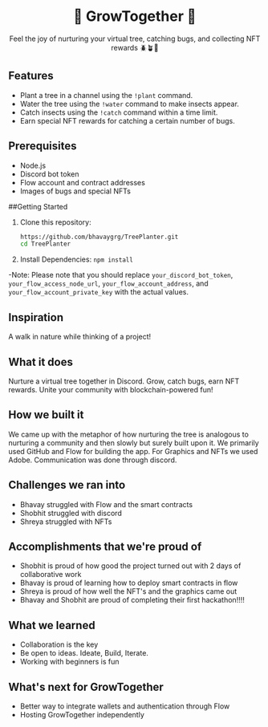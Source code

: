 <div align="center">
  <h1>🌳 GrowTogether 🌳</h1>
  <p>Feel the joy of nurturing your virtual tree, catching bugs, and collecting NFT rewards 🪲🪴🎁</p>
</div>



## Features


- Plant a tree in a channel using the `!plant` command.
- Water the tree using the `!water` command to make insects appear.
- Catch insects using the `!catch` command within a time limit.
- Earn special NFT rewards for catching a certain number of bugs.


## Prerequisites


- Node.js
- Discord bot token
- Flow account and contract addresses
- Images of bugs and special NFTs

##Getting Started


1. Clone this repository:
   ```bash
   https://github.com/bhavaygrg/TreePlanter.git
   cd TreePlanter
2. Install Dependencies:
   ```npm install```

   
-Note: Please note that you should replace `your_discord_bot_token`, `your_flow_access_node_url`, `your_flow_account_address`, and `your_flow_account_private_key` with the actual values.


## Inspiration
A walk in nature while thinking of a project!

## What it does
Nurture a virtual tree together in Discord. Grow, catch bugs, earn NFT rewards. Unite your community with blockchain-powered fun!

## How we built it
We came up with the metaphor of how nurturing the tree is analogous to nurturing a community and then slowly but surely built upon it. We primarily used GitHub and Flow for building the app. For Graphics and NFTs we used Adobe. Communication was done through discord.

## Challenges we ran into
- Bhavay struggled with Flow and the smart contracts
- Shobhit struggled with discord
- Shreya struggled with NFTs

## Accomplishments that we're proud of
- Shobhit is proud of how good the project turned out with 2 days of collaborative work
- Bhavay is proud of learning how to deploy smart contracts in flow
- Shreya is proud of how well the NFT's and the graphics came out
- Bhavay and Shobhit are proud of completing their first hackathon!!!!

## What we learned
- Collaboration is the key
- Be open to ideas. Ideate, Build, Iterate.
- Working with beginners is fun

## What's next for GrowTogether
- Better way to integrate wallets and authentication through Flow
- Hosting GrowTogether independently


